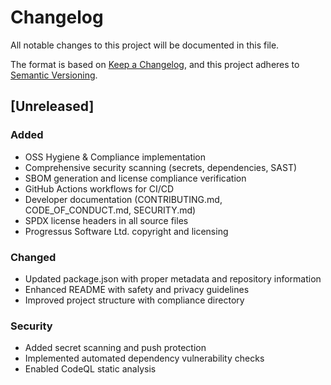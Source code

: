 # Changelog

All notable changes to this project will be documented in this file.

The format is based on [Keep a Changelog](https://keepachangelog.com/en/1.0.0/),
and this project adheres to [Semantic Versioning](https://semver.org/spec/v2.0.0.html).

## [Unreleased]

### Added
- OSS Hygiene & Compliance implementation
- Comprehensive security scanning (secrets, dependencies, SAST)
- SBOM generation and license compliance verification
- GitHub Actions workflows for CI/CD
- Developer documentation (CONTRIBUTING.md, CODE_OF_CONDUCT.md, SECURITY.md)
- SPDX license headers in all source files
- Progressus Software Ltd. copyright and licensing

### Changed
- Updated package.json with proper metadata and repository information
- Enhanced README with safety and privacy guidelines
- Improved project structure with compliance directory

### Security
- Added secret scanning and push protection
- Implemented automated dependency vulnerability checks
- Enabled CodeQL static analysis